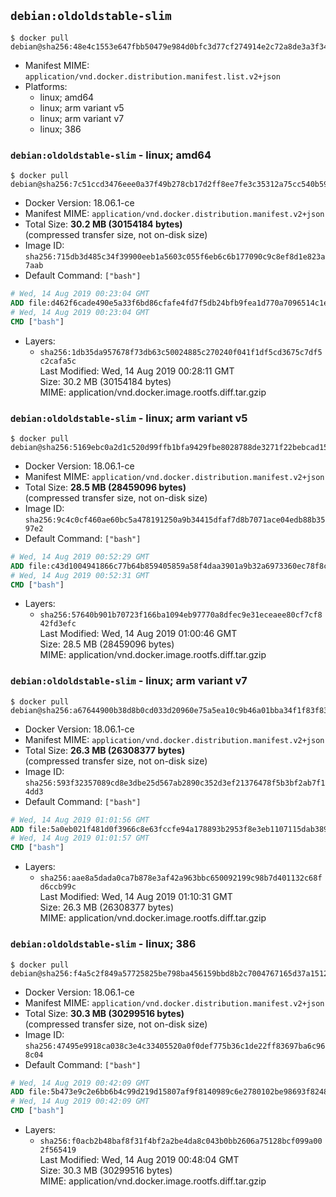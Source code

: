 ## `debian:oldoldstable-slim`

```console
$ docker pull debian@sha256:48e4c1553e647fbb50479e984d0bfc3d77cf274914e2c72a8de3a3f34192d250
```

-	Manifest MIME: `application/vnd.docker.distribution.manifest.list.v2+json`
-	Platforms:
	-	linux; amd64
	-	linux; arm variant v5
	-	linux; arm variant v7
	-	linux; 386

### `debian:oldoldstable-slim` - linux; amd64

```console
$ docker pull debian@sha256:7c51ccd3476eee0a37f49b278cb17d2ff8ee7fe3c35312a75cc540b59e5eb8e3
```

-	Docker Version: 18.06.1-ce
-	Manifest MIME: `application/vnd.docker.distribution.manifest.v2+json`
-	Total Size: **30.2 MB (30154184 bytes)**  
	(compressed transfer size, not on-disk size)
-	Image ID: `sha256:715db3d485c34f39900eeb1a5603c055f6eb6c6b177090c9c8ef8d1e823a7aab`
-	Default Command: `["bash"]`

```dockerfile
# Wed, 14 Aug 2019 00:23:04 GMT
ADD file:d462f6cade490e5a33f6bd86cfafe4fd7f5db24bfb9fea1d770a7096514c1ef9 in / 
# Wed, 14 Aug 2019 00:23:04 GMT
CMD ["bash"]
```

-	Layers:
	-	`sha256:1db35da957678f73db63c50024885c270240f041f1df5cd3675c7df5c2cafa5c`  
		Last Modified: Wed, 14 Aug 2019 00:28:11 GMT  
		Size: 30.2 MB (30154184 bytes)  
		MIME: application/vnd.docker.image.rootfs.diff.tar.gzip

### `debian:oldoldstable-slim` - linux; arm variant v5

```console
$ docker pull debian@sha256:5169ebc0a2d1c520d99ffb1bfa9429fbe8028788de3271f22bebcad15a2b4fb9
```

-	Docker Version: 18.06.1-ce
-	Manifest MIME: `application/vnd.docker.distribution.manifest.v2+json`
-	Total Size: **28.5 MB (28459096 bytes)**  
	(compressed transfer size, not on-disk size)
-	Image ID: `sha256:9c4c0cf460ae60bc5a478191250a9b34415dfaf7d8b7071ace04edb88b3597e2`
-	Default Command: `["bash"]`

```dockerfile
# Wed, 14 Aug 2019 00:52:29 GMT
ADD file:c43d1004941866c77b64b859405859a58f4daa3901a9b32a6973360ec78f8cc4 in / 
# Wed, 14 Aug 2019 00:52:31 GMT
CMD ["bash"]
```

-	Layers:
	-	`sha256:57640b901b70723f166ba1094eb97770a8dfec9e31eceaee80cf7cf842fd3efc`  
		Last Modified: Wed, 14 Aug 2019 01:00:46 GMT  
		Size: 28.5 MB (28459096 bytes)  
		MIME: application/vnd.docker.image.rootfs.diff.tar.gzip

### `debian:oldoldstable-slim` - linux; arm variant v7

```console
$ docker pull debian@sha256:a67644900b38d8b0cd033d20960e75a5ea10c9b46a01bba34f1f83f83ef620ac
```

-	Docker Version: 18.06.1-ce
-	Manifest MIME: `application/vnd.docker.distribution.manifest.v2+json`
-	Total Size: **26.3 MB (26308377 bytes)**  
	(compressed transfer size, not on-disk size)
-	Image ID: `sha256:593f32357089cd8e3dbe25d567ab2890c352d3ef21376478f5b3bf2ab7f14dd3`
-	Default Command: `["bash"]`

```dockerfile
# Wed, 14 Aug 2019 01:01:56 GMT
ADD file:5a0eb021f481d0f3966c8e63fccfe94a178893b2953f8e3eb1107115dab3892f in / 
# Wed, 14 Aug 2019 01:01:57 GMT
CMD ["bash"]
```

-	Layers:
	-	`sha256:aae8a5dada0ca7b878e3af42a963bbc650092199c98b7d401132c68fd6ccb99c`  
		Last Modified: Wed, 14 Aug 2019 01:10:31 GMT  
		Size: 26.3 MB (26308377 bytes)  
		MIME: application/vnd.docker.image.rootfs.diff.tar.gzip

### `debian:oldoldstable-slim` - linux; 386

```console
$ docker pull debian@sha256:f4a5c2f849a57725825be798ba456159bbd8b2c7004767165d37a1512cb2a4f6
```

-	Docker Version: 18.06.1-ce
-	Manifest MIME: `application/vnd.docker.distribution.manifest.v2+json`
-	Total Size: **30.3 MB (30299516 bytes)**  
	(compressed transfer size, not on-disk size)
-	Image ID: `sha256:47495e9918ca038c3e4c33405520a0f0def775b36c1de22ff83697ba6c968c04`
-	Default Command: `["bash"]`

```dockerfile
# Wed, 14 Aug 2019 00:42:09 GMT
ADD file:5b473e9c2e6bb6b4c99d219d15807af9f8140989c6e2780102be98693f824812 in / 
# Wed, 14 Aug 2019 00:42:09 GMT
CMD ["bash"]
```

-	Layers:
	-	`sha256:f0acb2b48baf8f31f4bf2a2be4da8c043b0bb2606a75128bcf099a002f565419`  
		Last Modified: Wed, 14 Aug 2019 00:48:04 GMT  
		Size: 30.3 MB (30299516 bytes)  
		MIME: application/vnd.docker.image.rootfs.diff.tar.gzip
